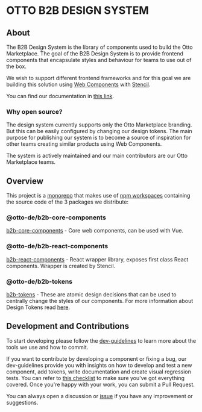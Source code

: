 # OTTO B2B DESIGN SYSTEM

## About

The B2B Design System is the library of components used to build the Otto Marketplace.
The goal of the B2B Design System is to provide frontend components that encapsulate styles and behaviour
for teams to use out of the box.

We wish to support different frontend frameworks and for this goal we are building this solution using [Web 
Components](https://www.webcomponents.org/) with [Stencil](https://stenciljs.com/docs/introduction).

You can find our documentation in [this link](https://internal.otto.market/design-system/?path=/story/overview--page).

### Why open source?

The design system currently supports only the Otto Marketplace branding. But this can be easily configured by 
changing our design tokens. The main purpose for publishing our system is to become a source of inspiration for 
other teams creating similar products using Web Components. 

The system is actively maintained and our main contributors are our Otto Marketplace teams.

## Overview

This project is a [monorepo](https://en.wikipedia.org/wiki/Monorepo) that makes use
of [npm workspaces](https://docs.npmjs.com/cli/v7/using-npm/workspaces#using-workspaces) containing the source code of the 3 packages we distribute:

### @otto-de/b2b-core-components
[b2b-core-components](https://www.npmjs.com/package/@otto-de/b2b-core-components) - Core web components, can be used with Vue.

### @otto-de/b2b-react-components
[b2b-react-components](https://www.npmjs.com/package/@otto-de/b2b-react-components) - React wrapper library, exposes first class React components. Wrapper is created by Stencil.

### @otto-de/b2b-tokens
[b2b-tokens](https://www.npmjs.com/package/@otto-de/b2b-tokens) - These are atomic design decisions that can be used to 
centrally change the styles of our components. For more information about Design Tokens read  [here](https://specifyapp.com/blog/introduction-to-design-tokens).

## Development and Contributions

To start developing please follow the [dev-guidelines](https://github.com/otto-de/b2b-design-system/blob/main/DEV-GUIDELINES.md) to learn more about the tools we use and how to commit. 

If you want to contribute by developing a component or fixing a bug, our dev-guidelines provide you with insights on how to develop and test a new component, add tokens, write documentation and create visual regression tests. You can refer to [this checklist](https://github.com/otto-de/b2b-design-system/blob/main/DEV-GUIDELINES.md#contribution-checklist) to make sure you've got everything covered. Once you're happy with your work, you can submit a Pull Request. 

You can always open a discussion or [issue](https://github.com/otto-de/b2b-design-system/issues) if 
you have any improvement or suggestions.
